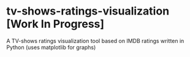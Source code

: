 # tv-shows-ratings-visualization [Work In Progress]
A TV-shows ratings visualization tool based on IMDB ratings written in Python (uses matplotlib for graphs)
